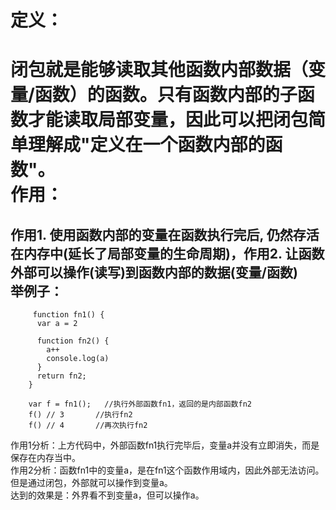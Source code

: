 
定义：
===
闭包就是能够读取其他函数内部数据（变量/函数）的函数。只有函数内部的子函数才能读取局部变量，因此可以把闭包简单理解成"定义在一个函数内部的函数"。        
作用：
===
作用1. 使用函数内部的变量在函数执行完后, 仍然存活在内存中(延长了局部变量的生命周期)，作用2. 让函数外部可以操作(读写)到函数内部的数据(变量/函数)        
举例子：
-------      
```    
     function fn1() {
      var a = 2

      function fn2() {
        a++
        console.log(a)
      }
      return fn2;
    }

    var f = fn1();   //执行外部函数fn1，返回的是内部函数fn2
    f() // 3       //执行fn2
    f() // 4       //再次执行fn2
```
作用1分析：上方代码中，外部函数fn1执行完毕后，变量a并没有立即消失，而是保存在内存当中。       
作用2分析：函数fn1中的变量a，是在fn1这个函数作用域内，因此外部无法访问。但是通过闭包，外部就可以操作到变量a。    
达到的效果是：外界看不到变量a，但可以操作a。
